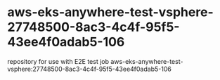 # aws-eks-anywhere-test-vsphere-27748500-8ac3-4c4f-95f5-43ee4f0adab5-106
repository for use with E2E test job aws-eks-anywhere-test-vsphere:27748500-8ac3-4c4f-95f5-43ee4f0adab5-106

